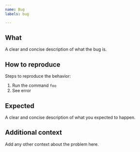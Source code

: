 ```yaml
---
name: Bug
labels: bug

---
```


## What

A clear and concise description of what the bug is.

## How to reproduce

Steps to reproduce the behavior:

1. Run the command `foo`
2. See error

## Expected

A clear and concise description of what you expected to happen.

## Additional context

Add any other context about the problem here.
